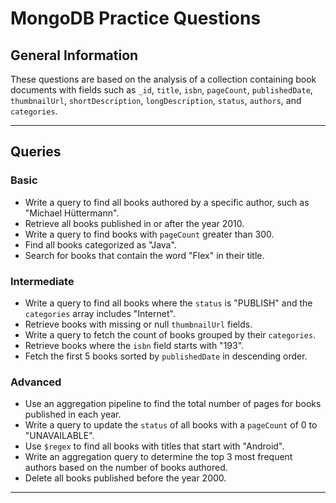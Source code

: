 
# MongoDB Practice Questions

## General Information
These questions are based on the analysis of a collection containing book documents with fields such as `_id`, `title`, `isbn`, `pageCount`, `publishedDate`, `thumbnailUrl`, `shortDescription`, `longDescription`, `status`, `authors`, and `categories`.

---

## Queries

### Basic
- Write a query to find all books authored by a specific author, such as "Michael Hüttermann".
- Retrieve all books published in or after the year 2010.
- Write a query to find books with `pageCount` greater than 300.
- Find all books categorized as "Java".
- Search for books that contain the word "Flex" in their title.

### Intermediate
- Write a query to find all books where the `status` is "PUBLISH" and the `categories` array includes "Internet".
- Retrieve books with missing or null `thumbnailUrl` fields.
- Write a query to fetch the count of books grouped by their `categories`.
- Retrieve books where the `isbn` field starts with "193".
- Fetch the first 5 books sorted by `publishedDate` in descending order.

### Advanced
- Use an aggregation pipeline to find the total number of pages for books published in each year.
- Write a query to update the `status` of all books with a `pageCount` of 0 to "UNAVAILABLE".
- Use `$regex` to find all books with titles that start with "Android".
- Write an aggregation query to determine the top 3 most frequent authors based on the number of books authored.
- Delete all books published before the year 2000.

---

